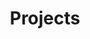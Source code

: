---
layout: child_layout/projects
title: Projects
permalink: /projects/
hero: /assets/img/content/hero-4.jpg
breadcrumbs: false
parent_index: 3
hide_parent_links: true
lead: "The multi-disciplinary services team at erbas aims at utilising our broad engineering skill sets in juxtaposition with current technologies in providing a holistic, integrated and sustainable building services design."
---